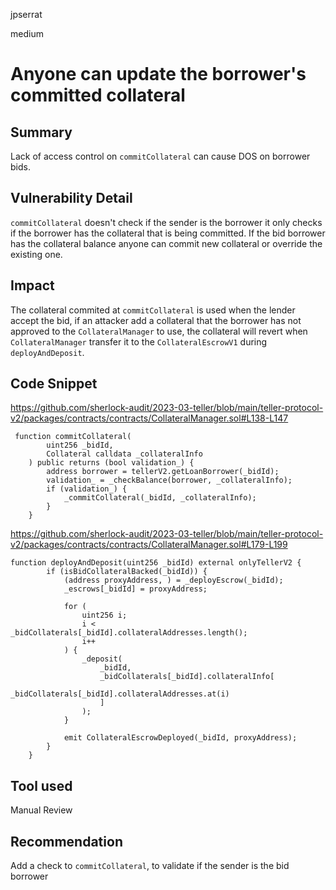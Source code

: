 jpserrat

medium

# Anyone can update the borrower's committed collateral

## Summary
Lack of access control on `commitCollateral` can cause DOS on borrower bids.

## Vulnerability Detail
`commitCollateral` doesn't check if the sender is the borrower it only checks if the borrower has the collateral that is being committed.
If the bid borrower has the collateral balance anyone can commit new collateral or override the existing one.

## Impact
The collateral commited at `commitCollateral` is used when the lender accept the bid, if an attacker add a collateral that the borrower has not approved
to the `CollateralManager` to use, the collateral will revert when `CollateralManager` transfer it to the `CollateralEscrowV1` during `deployAndDeposit`.

## Code Snippet
https://github.com/sherlock-audit/2023-03-teller/blob/main/teller-protocol-v2/packages/contracts/contracts/CollateralManager.sol#L138-L147
```solidity
 function commitCollateral(
        uint256 _bidId,
        Collateral calldata _collateralInfo
    ) public returns (bool validation_) {
        address borrower = tellerV2.getLoanBorrower(_bidId);
        validation_ = _checkBalance(borrower, _collateralInfo);
        if (validation_) {
            _commitCollateral(_bidId, _collateralInfo);
        }
    }
```

https://github.com/sherlock-audit/2023-03-teller/blob/main/teller-protocol-v2/packages/contracts/contracts/CollateralManager.sol#L179-L199
```solidity
function deployAndDeposit(uint256 _bidId) external onlyTellerV2 {
        if (isBidCollateralBacked(_bidId)) {
            (address proxyAddress, ) = _deployEscrow(_bidId);
            _escrows[_bidId] = proxyAddress;

            for (
                uint256 i;
                i < _bidCollaterals[_bidId].collateralAddresses.length();
                i++
            ) {
                _deposit(
                    _bidId,
                    _bidCollaterals[_bidId].collateralInfo[
                        _bidCollaterals[_bidId].collateralAddresses.at(i)
                    ]
                );
            }

            emit CollateralEscrowDeployed(_bidId, proxyAddress);
        }
    }
```

## Tool used

Manual Review

## Recommendation
Add a check to `commitCollateral`, to validate if the sender is the bid borrower

